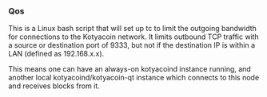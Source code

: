### Qos ###

This is a Linux bash script that will set up tc to limit the outgoing bandwidth for connections to the Kotyacoin network. It limits outbound TCP traffic with a source or destination port of 9333, but not if the destination IP is within a LAN (defined as 192.168.x.x).

This means one can have an always-on kotyacoind instance running, and another local kotyacoind/kotyacoin-qt instance which connects to this node and receives blocks from it.
